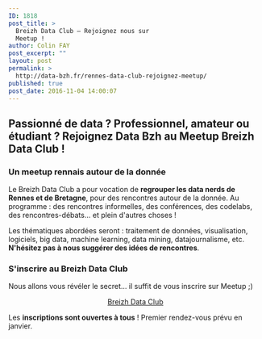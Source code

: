 ```yaml
---
ID: 1818
post_title: >
  Breizh Data Club — Rejoignez nous sur
  Meetup !
author: Colin FAY
post_excerpt: ""
layout: post
permalink: >
  http://data-bzh.fr/rennes-data-club-rejoignez-meetup/
published: true
post_date: 2016-11-04 14:00:07
---
```

<h2>Passionné de data ? Professionnel, amateur ou étudiant ? Rejoignez Data Bzh au Meetup Breizh Data Club !</h2>
<!--more-->
<h3>Un meetup rennais autour de la donnée</h3>
Le Breizh Data Club a pour vocation de <strong>regrouper les data nerds de Rennes et de Bretagne</strong>, pour des rencontres autour de la donnée. Au programme : des rencontres informelles, des conférences, des codelabs, des rencontres-débats... et plein d'autres choses !

Les thématiques abordées seront : traitement de données, visualisation, logiciels, big data, machine learning, data mining, datajournalisme, etc. <strong>N'hésitez pas à nous suggérer des idées de rencontres</strong>.
<h3>S'inscrire au Breizh Data Club</h3>
Nous allons vous révéler le secret... il suffit de vous inscrire sur Meetup ;)
<p style="text-align: center;"><a href="https://www.meetup.com/fr-FR/Breizh-Data-Club/" target="_blank" rel="noopener noreferrer">Breizh Data Club</a></p>
Les <strong>inscriptions sont ouvertes à tous</strong> ! Premier rendez-vous prévu en janvier.